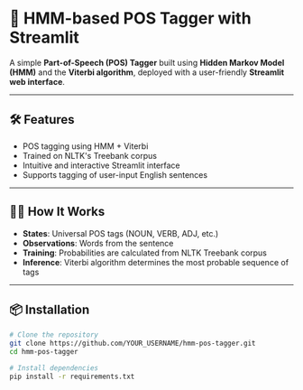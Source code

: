 # 🧠 HMM-based POS Tagger with Streamlit

A simple **Part-of-Speech (POS) Tagger** built using **Hidden Markov Model (HMM)** and the **Viterbi algorithm**, deployed with a user-friendly **Streamlit web interface**.

---

## 🛠️ Features

- POS tagging using HMM + Viterbi
- Trained on NLTK's Treebank corpus
- Intuitive and interactive Streamlit interface
- Supports tagging of user-input English sentences

---

## 🧑‍💻 How It Works

- **States**: Universal POS tags (NOUN, VERB, ADJ, etc.)
- **Observations**: Words from the sentence
- **Training**: Probabilities are calculated from NLTK Treebank corpus
- **Inference**: Viterbi algorithm determines the most probable sequence of tags

---

## 📦 Installation

```bash
# Clone the repository
git clone https://github.com/YOUR_USERNAME/hmm-pos-tagger.git
cd hmm-pos-tagger

# Install dependencies
pip install -r requirements.txt

